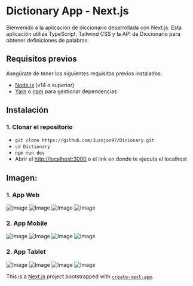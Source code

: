 # Dictionary App - Next.js

Bienvenido a la aplicación de diccionario desarrollada con Next.js. Esta aplicación utiliza TypeScript, Tailwind CSS y la API de Diccionario para obtener definiciones de palabras.

## Requisitos previos

Asegúrate de tener los siguientes requisitos previos instalados:

- [Node.js](https://nodejs.org/) (v14 o superior)
- [Yarn](https://yarnpkg.com/) o [npm](https://www.npmjs.com/) para gestionar dependencias

## Instalación

### 1. Clonar el repositorio

- `git clone https://github.com/Juanjoo97/Dicionary.git`
- `cd Dictionary`
- `npm run dev`
- Abrir el [http://localhost:3000](http://localhost:3000) o el link en donde te ejecuta el localhost

## Imagen:

### 1. App Web
![Image](https://github.com/user-attachments/assets/0a55fae8-1e4c-4cfa-9f12-34d7e4fd7c4c)
![Image](https://github.com/user-attachments/assets/ea9df198-cb4f-48c3-ba3c-64ac16fd6b10)
![Image](https://github.com/user-attachments/assets/3a1e20ae-6c18-4a90-b296-f3ade5fafbae)
![Image](https://github.com/user-attachments/assets/3e9291ac-6578-44ea-b47f-51b78131318d)

### 2. App Mobile
![Image](https://github.com/user-attachments/assets/9fe59fa8-bbb6-4a60-9cb1-4ccfaf191b28)
![Image](https://github.com/user-attachments/assets/80012096-30a1-4c30-a8a4-05d370d7af2a)
![Image](https://github.com/user-attachments/assets/9907c4a5-d1e2-4530-8f46-dbe54c0fd5e9)
![Image](https://github.com/user-attachments/assets/23523266-2c68-4d81-a581-2db76df2a9a5)

### 2. App Tablet
![Image](https://github.com/user-attachments/assets/7bc6f174-4d2a-4c58-b7dd-8593d0cfbbd2)
![Image](https://github.com/user-attachments/assets/618765bb-f68b-4020-bc35-b24e67f8a9db)
![Image](https://github.com/user-attachments/assets/180705fa-6296-4242-ab5a-b8e6830bd843)
![Image](https://github.com/user-attachments/assets/8afd4124-4a36-4d2e-a1d2-eaed98d9867e)


This is a [Next.js](https://nextjs.org) project bootstrapped with [`create-next-app`](https://nextjs.org/docs/app/api-reference/cli/create-next-app).
